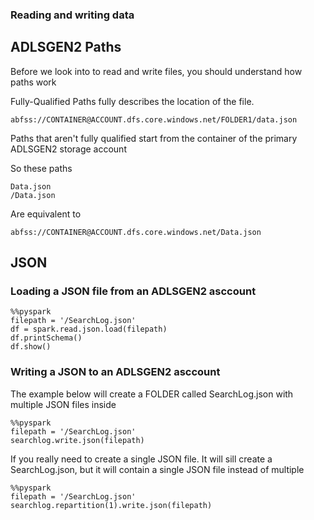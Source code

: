 ### Reading and writing data 

## ADLSGEN2 Paths

Before we look into to read and write files, you should understand how paths work

Fully-Qualified Paths fully describes the location of the file.

```
abfss://CONTAINER@ACCOUNT.dfs.core.windows.net/FOLDER1/data.json
```

Paths that aren't fully qualified start from the container of the primary ADLSGEN2 storage account

So these paths 
```
Data.json
/Data.json
```

Are equivalent to 

```
abfss://CONTAINER@ACCOUNT.dfs.core.windows.net/Data.json
```




## JSON

### Loading a JSON file from an ADLSGEN2 asccount
```
%%pyspark
filepath = '/SearchLog.json'
df = spark.read.json.load(filepath)
df.printSchema()
df.show()
```

### Writing a JSON to an ADLSGEN2 asccount

The example below will create a FOLDER called SearchLog.json with multiple JSON files inside
```
%%pyspark
filepath = '/SearchLog.json'
searchlog.write.json(filepath)
```

If you really need to create a single JSON file. It will sill create a SearchLog.json, but it will contain a single JSON file instead of multiple

```
%%pyspark
filepath = '/SearchLog.json'
searchlog.repartition(1).write.json(filepath)
```
